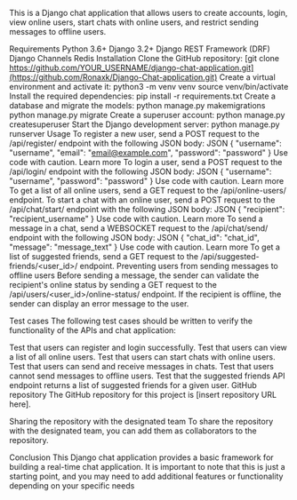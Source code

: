 This is a Django chat application that allows users to create accounts, login, view online users, start chats with online users, and restrict sending messages to offline users.

Requirements
Python 3.6+
Django 3.2+
Django REST Framework (DRF)
Django Channels
Redis
Installation
Clone the GitHub repository:
[git clone https://github.com/YOUR_USERNAME/django-chat-application.git](https://github.com/Ronaxk/Django-Chat-application.git)
Create a virtual environment and activate it:
python3 -m venv venv
source venv/bin/activate
Install the required dependencies:
pip install -r requirements.txt
Create a database and migrate the models:
python manage.py makemigrations
python manage.py migrate
Create a superuser account:
python manage.py createsuperuser
Start the Django development server:
python manage.py runserver
Usage
To register a new user, send a POST request to the /api/register/ endpoint with the following JSON body:
JSON
{
    "username": "username",
    "email": "email@example.com",
    "password": "password"
}
Use code with caution. Learn more
To login a user, send a POST request to the /api/login/ endpoint with the following JSON body:
JSON
{
    "username": "username",
    "password": "password"
}
Use code with caution. Learn more
To get a list of all online users, send a GET request to the /api/online-users/ endpoint.
To start a chat with an online user, send a POST request to the /api/chat/start/ endpoint with the following JSON body:
JSON
{
    "recipient": "recipient_username"
}
Use code with caution. Learn more
To send a message in a chat, send a WEBSOCKET request to the /api/chat/send/ endpoint with the following JSON body:
JSON
{
    "chat_id": "chat_id",
    "message": "message_text"
}
Use code with caution. Learn more
To get a list of suggested friends, send a GET request to the /api/suggested-friends/<user_id>/ endpoint.
Preventing users from sending messages to offline users
Before sending a message, the sender can validate the recipient's online status by sending a GET request to the /api/users/<user_id>/online-status/ endpoint. If the recipient is offline, the sender can display an error message to the user.

Test cases
The following test cases should be written to verify the functionality of the APIs and chat application:

Test that users can register and login successfully.
Test that users can view a list of all online users.
Test that users can start chats with online users.
Test that users can send and receive messages in chats.
Test that users cannot send messages to offline users.
Test that the suggested friends API endpoint returns a list of suggested friends for a given user.
GitHub repository
The GitHub repository for this project is [insert repository URL here].

Sharing the repository with the designated team
To share the repository with the designated team, you can add them as collaborators to the repository.

Conclusion
This Django chat application provides a basic framework for building a real-time chat application. It is important to note that this is just a starting point, and you may need to add additional features or functionality depending on your specific needs
